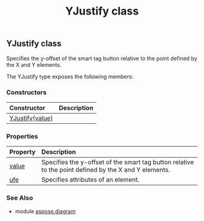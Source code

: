 ﻿---
title: YJustify class
second_title: Aspose.Diagram for Python via .NET API References
description: 
type: docs
weight: 2570
url: /python-net/aspose.diagram/yjustify/
is_root: false
---

## YJustify class

Specifies the y-offset of the smart tag button relative to the point defined by the X and Y elements.



The YJustify type exposes the following members:

### Constructors
| Constructor | Description |
| :- | :- |
| [YJustify(value)](/diagram/python-net/aspose.diagram/yjustify/__init__/#YJustifyValue) |  |


### Properties
| Property | Description |
| :- | :- |
| [value](/diagram/python-net/aspose.diagram/yjustify/value) | Specifies the y-offset of the smart tag button relative to the point defined by the X and Y elements. |
| [ufe](/diagram/python-net/aspose.diagram/yjustify/ufe) | Specifies attributes of an element. |


### See Also

* module [aspose.diagram](../)
